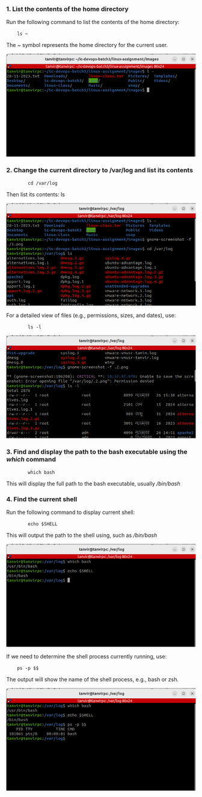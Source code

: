 ### 1. List the contents of the home directory

Run the following command to list the contents of the home directory:

        ls ~

The ~ symbol represents the home directory for the current user. 

![List the content](images/1.png)

### 2. Change the current directory to /var/log and list its contents

            cd /var/log



Then list its contents:
            ls

![change the current directory](images/2.png)




For a detailed view of files (e.g., permissions, sizes, and dates), use:

            ls -l

![list of content](images/3.png)





### 3. Find and display the path to the bash executable using the *which* command


            which bash

This will display the full path to the bash executable, usually */bin/bash*


### 4. Find the current shell

Run the following command to display current shell:


            echo $SHELL

This will output the path to the shell using, such as */bin/bash*


![full path of the bash](images/6.png)


If we need to determine the shell process currently running, use:


        ps -p $$

The output will show the name of the shell process, e.g., bash or zsh.


![name of shell process](images/7.png)